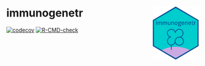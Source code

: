 
<!-- README.md is generated from README.Rmd. Please edit that file -->

# immunogenetr <img src='man/figures/immunogenetr_sticker.png' align="right" height="139" />

<!-- badges: start -->

[![codecov](https://codecov.io/gh/k96nb01/immunogenetr_package/graph/badge.svg?token=16D4U43VET)](https://codecov.io/gh/k96nb01/immunogenetr_package)
[![R-CMD-check](https://github.com/k96nb01/immunogenetr_package/actions/workflows/R-CMD-check.yaml/badge.svg)](https://github.com/k96nb01/immunogenetr_package/actions/workflows/R-CMD-check.yaml)
<!-- badges: end -->
